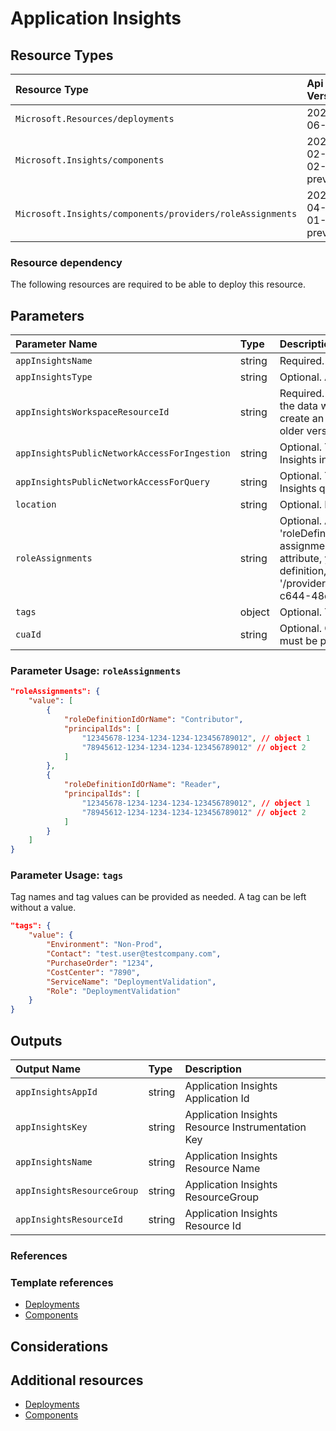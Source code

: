 # Application Insights

## Resource Types

| Resource Type | Api Version |
| :-- | :-- |
| `Microsoft.Resources/deployments` | 2020-06-01 |
| `Microsoft.Insights/components` | 2020-02-02-preview |
| `Microsoft.Insights/components/providers/roleAssignments` | 2020-04-01-preview |



### Resource dependency

The following resources are required to be able to deploy this resource.

## Parameters

| Parameter Name | Type | Description | DefaultValue | Possible values |
| :-- | :-- | :-- | :-- | :-- |
| `appInsightsName` | string | Required. Name of the Application Insights |  |  |
| `appInsightsType` | string | Optional. Application type | web | System.Object[] |
| `appInsightsWorkspaceResourceId` | string | Required. Resource Id of the log analytics workspace which the data will be ingested to. This property is required to create an application with this API version. Applications from older versions will not have this property | | |
| `appInsightsPublicNetworkAccessForIngestion` | string | Optional. The network access type for accessing Application Insights ingestion | Enabled | Enabled, Disabled |
| `appInsightsPublicNetworkAccessForQuery` | string | Optional. The network access type for accessing Application Insights query | Enabled | Enabled, Disabled |
| `location` | string | Optional. Location for all Resources | [resourceGroup().location] |  |
| `roleAssignments` | string | Optional. Array of role assignment objects that contain the 'roleDefinitionIdOrName' and 'principalId' to define RBAC role assignments on this resource. In the roleDefinitionIdOrName attribute, you can provide either the display name of the role definition, or it's fully qualified ID in the following format: '/providers/Microsoft.Authorization/roleDefinitions/c2f4ef07-c644-48eb-af81-4b1b4947fb11' |  |
| `tags` | object | Optional. Tags of the resource. |  |  |
| `cuaId` | string | Optional. Customer Usage Attribution id (GUID). This GUID must be previously registered |  |  |


### Parameter Usage: `roleAssignments`

```json
"roleAssignments": {
    "value": [
        {
            "roleDefinitionIdOrName": "Contributor",
            "principalIds": [
                "12345678-1234-1234-1234-123456789012", // object 1
                "78945612-1234-1234-1234-123456789012" // object 2
            ]
        },
        {
            "roleDefinitionIdOrName": "Reader",
            "principalIds": [
                "12345678-1234-1234-1234-123456789012", // object 1
                "78945612-1234-1234-1234-123456789012" // object 2
            ]
        }
    ]
}
```

### Parameter Usage: `tags`

Tag names and tag values can be provided as needed. A tag can be left without a value.

```json
"tags": {
    "value": {
        "Environment": "Non-Prod",
        "Contact": "test.user@testcompany.com",
        "PurchaseOrder": "1234",
        "CostCenter": "7890",
        "ServiceName": "DeploymentValidation",
        "Role": "DeploymentValidation"
    }
}
```

## Outputs

| Output Name | Type | Description |
| :-- | :-- | :-- |
| `appInsightsAppId` | string | Application Insights Application Id |
| `appInsightsKey` | string | Application Insights Resource Instrumentation Key |
| `appInsightsName` | string | Application Insights Resource Name |
| `appInsightsResourceGroup` | string | Application Insights ResourceGroup |
| `appInsightsResourceId` | string | Application Insights Resource Id |

### References

### Template references

- [Deployments](https://docs.microsoft.com/en-us/azure/templates/Microsoft.Resources/2018-02-01/deployments)
- [Components](https://docs.microsoft.com/en-us/azure/templates/Microsoft.Insights/[variables('appInsightsApiVersion')]/components)


## Considerations

## Additional resources

- [Deployments](https://docs.microsoft.com/en-us/azure/templates/Microsoft.Resources/2018-02-01/deployments)
- [Components](https://docs.microsoft.com/en-us/azure/templates/Microsoft.Insights/[variables('appInsightsApiVersion')]/components)
